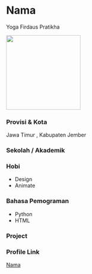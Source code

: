 # Nama
Yoga Firdaus Pratikha

<img src="https://avatars.githubusercontent.com/u/62527088?s=400&u=3df3a1631888cc7f9909494807ccf49162af6cc5&v=4" width="200" height="200" align="center"/>

### Provisi & Kota

Jawa Timur , Kabupaten Jember

### Sekolah / Akademik


### Hobi

- Design
- Animate


### Bahasa Pemograman 

- Python
- HTML

### Project



### Profile Link

[Nama](https://github.com/Yuskakha)
